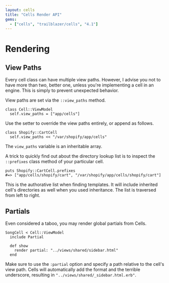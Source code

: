 ```yaml
---
layout: cells
title: "Cells Render API"
gems:
  - ["cells", "trailblazer/cells", "4.1"]
---
```


# Rendering

## View Paths

Every cell class can have multiple view paths. However, I advise you not to have more than two, better one, unless you're implementing a cell in an engine. This is simply to prevent unexpected behavior.

View paths are set via the `::view_paths` method.


	class Cell::ViewModel
	  self.view_paths = ["app/cells"]


Use the setter to override the view paths entirely, or append as follows.


	class Shopify::CartCell
	  self.view_paths << "/var/shopify/app/cells"


The `view_paths` variable is an inheritable array.

A trick to quickly find out about the directory lookup list is to inspect the `::prefixes` class method of your particular cell.


	puts Shopify::CartCell.prefixes
	#=> ["app/cells/shopify/cart", "/var/shopify/app/cells/shopify/cart"]


This is the authorative list when finding templates. It will include inherited cell's directories as well when you used inheritance. The list is traversed from left to right.

## Partials

Even considered a taboo, you may render global partials from Cells.


	SongCell < Cell::ViewModel
	  include Partial

	  def show
	    render partial: "../views/shared/sidebar.html"
	  end


Make sure to use the `:partial` option and specify a path relative to the cell's view path. Cells will automatically add the format and the terrible underscore, resulting in `"../views/shared/_sidebar.html.erb"`.
